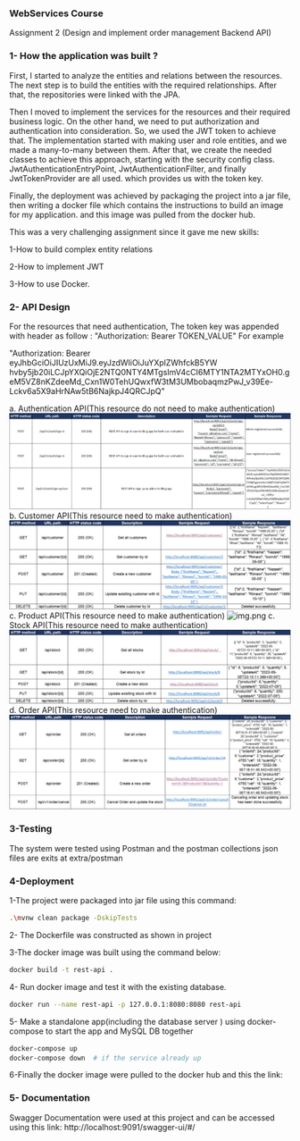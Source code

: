 ### WebServices Course
Assignment 2 (Design and implement order management Backend API)

### 1- How the application was built ?
First, I started to analyze the entities and relations between the resources.
The next step is to build the entities with the required relationships.
After that, the repositories were linked with the JPA.

Then I moved to implement the services for the resources and their required business logic.
On the other hand, we need to put authorization and authentication into consideration.
So, we used the JWT token to achieve that.
The implementation started with making user and role entities, and we made a many-to-many between them.
After that, we create the needed classes to achieve this approach, starting with the security config class.
JwtAuthenticationEntryPoint, JwtAuthenticationFilter, and finally JwtTokenProvider are all used.
which provides us with the token key.

Finally, the deployment was achieved by packaging the project into a jar file, then writing a docker file which contains the instructions to build an image for my application.
and this image was pulled from the docker hub.

This was a very challenging assignment since it gave me new skills:

1-How to build complex entity relations

2-How to implement JWT

3-How to use Docker.
### 2- API Design

For the resources that need authentication, The token key was appended with header as follow :
"Authorization: Bearer TOKEN_VALUE"
For example

"Authorization: Bearer eyJhbGciOiJIUzUxMiJ9.eyJzdWIiOiJuYXplZWhfckB5YW
hvby5jb20iLCJpYXQiOjE2NTQ0NTY4MTgsImV4cCI6MTY1NTA2MTYxOH0.geM5VZ8nKZdeeMd_Cxn1W0TehUQwxfW3tM3UMbobaqmzPwJ_v39Ee-Lckv6a5X9aHrNAw5tB6NajkpJ4QRCJpQ"

a. Authentication API(This resource do not need to make authentication)
![img.png](extra/design/Auth_API_Design.png)
b. Customer API(This resource need to make authentication)
![img.png](extra/design/Customer_API_Design.png)
c. Product API(This resource need to make authentication)
![img.png](extra/design/Product_API_Design.png)
c. Stock API(This resource need to make authentication)
![img.png](extra/design/Stock_API_Design.png)
d. Order API(This resource need to make authentication)
![img.png](extra/design/Order_API_Design.png)

### 3-Testing
The system were tested using Postman and the postman collections json files are exits at extra/postman

### 4-Deployment
1-The project were packaged into jar file using this command: 
```bash
.\mvnw clean package -DskipTests
```
2- The Dockerfile was constructed as shown in project

3-The docker image was built using the command below: 
```bash
docker build -t rest-api .
```
4- Run docker image and test it with the existing database.
```bash
docker run --name rest-api -p 127.0.0.1:8080:8080 rest-api
```
5- Make a standalone app(including the database server ) using docker-compose to start the app and MySQL DB together
```bash
docker-compose up
docker-compose down  # if the service already up
```
6-Finally the docker image were pulled to the docker hub and this the link:

### 5- Documentation
Swagger Documentation were used at this project and can be accessed using this link: 
http://localhost:9091/swagger-ui/#/